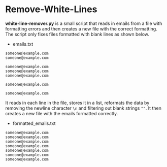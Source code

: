 # Remove-White-Lines
**white-line-remover.py** is a small script that reads in emails from a file with formatting errors and then creates a new file with the correct formatting. The script only fixes files formatted with blank lines as shown below. 

* emails.txt
```
someone@example.com
someone@example.com

someone@example.com
someone@example.com
someone@example.com

someone@example.com

someone@example.com
```

It reads in each line in the file, stores it in a list, reformats the data by removing the newline character `\n` and filtering out blank strings `""`. It then creates a new file with the emails formatted correctly.

* formatted_emails.txt
```
someone@example.com
someone@example.com
someone@example.com
someone@example.com
someone@example.com
someone@example.com
someone@example.com
```
